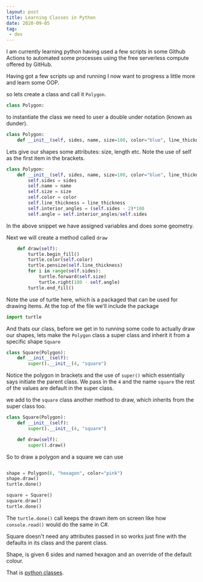 ```yaml
---
layout: post
title: Learning Classes in Python
date: 2020-09-05
tag:
 - dev
---
```


I am currently learning python having used a few scripts in some Github Actions to automated some processes using the free serverless compute offered by GitHub.

Having got a few scripts up and running I now want to progress a little more and learn some OOP.

so lets create a class and call it `Polygon`.

``` Python
class Polygon:
```

to instantiate the class we need to user a double under notation (known as dunder).

``` Python
class Polygon:
    def __init__(self, sides, name, size=100, color="blue", line_thickness=4):
```

Lets give our shapes some attributes: size, length etc. Note the use of self as the first item in the brackets.

``` Python
class Polygon:
    def __init__(self, sides, name, size=100, color="blue", line_thickness=4):
        self.sides = sides
        self.name = name
        self.size = size
        self.color = color
        self.line_thickness = line_thickness
        self.interior_angles = (self.sides - 2)*180
        self.angle = self.interior_angles/self.sides
```

In the above snippet we have assigned variables and does some geometry.

Next we will create a method called `draw`

``` Python
    def draw(self):
        turtle.begin_fill()
        turtle.color(self.color)
        turtle.pensize(self.line_thickness)
        for i in range(self.sides):
            turtle.forward(self.size)
            turtle.right(180 - self.angle)
        turtle.end_fill()
```

Note the use of turtle here, which is a packaged that can be used for drawing items. At the top of the file we'll include the package

``` Python
import turtle
```

And thats our class, before we get in to running some code to actually draw our shapes, lets make the `Polygon` class a super class and inherit it from a specific shape `Square`

``` Python
class Square(Polygon):
    def __init__(self):
        super().__init__(4, "square")
```

Notice the polygon in brackets and the use of `super()` which essentially says initiate the parent class. We pass in the `4` and the name `square` the rest of the values are default in the super class.

we add to the `square` class another method to draw, which inherits from the super class too.

``` Python
class Square(Polygon):
    def __init__(self):
        super().__init__(4, "square")

    def draw(self):
        super().draw()
```

So to draw a polygon and a square we can use

``` Python

shape = Polygon(6, "hexagon", color="pink")
shape.draw()
turtle.done()

square = Square()
square.draw()
turtle.done()

```

The `turtle.done()` call keeps the drawn item on screen like how `console.read()` would do the same in C#.

Square doesn't need any attributes passed in so works just fine with the defaults in its class and the parent class.

Shape, is given 6 sides and named hexagon and an override of the default colour.

That is [python classes](https://github.com/MatBenfiled/demo_python).
